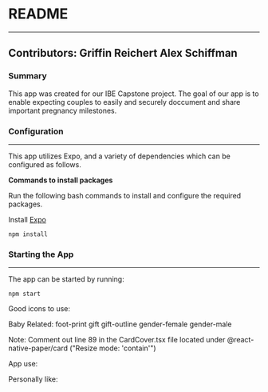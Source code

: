 # README #
---
**Contributors**:
Griffin Reichert
Alex Schiffman
---

### Summary ###

This app was created for our IBE Capstone project. The goal of our app is to enable expecting couples to easily and securely doccument and share important pregnancy milestones. 

### Configuration ###
---
This app utilizes Expo, and a variety of dependencies which can be configured as follows.

**Commands to install packages**

Run the following bash commands to install and configure the required packages.

Install [Expo](https://docs.expo.io/get-started/installation/)
```
npm install
```


### Starting the App ###
---
The app can be started by running:
```
npm start
```

Good icons to use:

Baby Related:
foot-print
gift
gift-outline
gender-female
gender-male


Note: Comment out line 89 in the CardCover.tsx file located under @react-native-paper/card ("Resize mode: 'contain'") 

App use:


Personally like:
